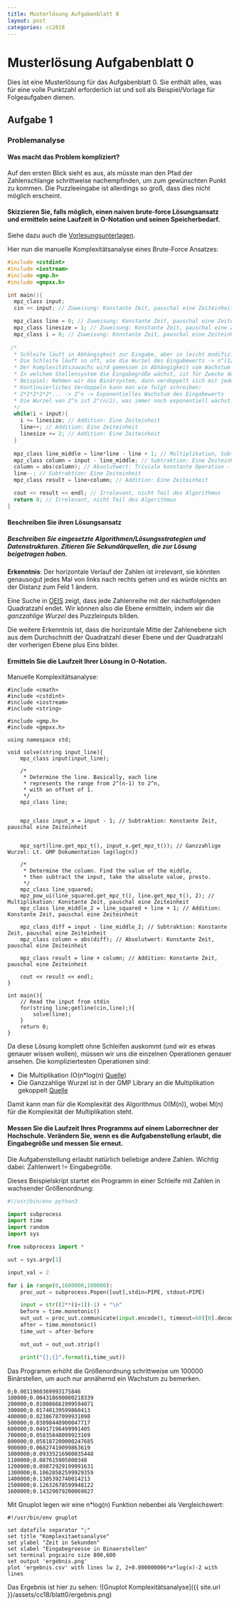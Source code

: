 ```yaml
---
title: Musterlösung Aufgabenblatt 0
layout: post
categories: cc2018
---
```


# Musterlösung Aufgabenblatt 0

Dies ist eine Musterlösung für das Aufgabenblatt 0. Sie enthält alles, was für eine volle 
Punktzahl erforderlich ist und soll als Beispiel/Vorlage für Folgeaufgaben dienen.


## Aufgabe 1

### Problemanalyse

#### Was macht das Problem kompliziert?

Auf den ersten Blick sieht es aus, als müsste man den Pfad der Zahlenschlange 
schrittweise nachempfinden, um zum gewünschten Punkt zu kommen. Die Puzzleeingabe
ist allerdings so groß, dass dies nicht möglich erscheint.

#### Skizzieren Sie, falls möglich, einen naiven brute-force Lösungsansatz und ermitteln seine Laufzeit in O-Notation und seinen Speicherbedarf.

Siehe dazu auch die [Vorlesungsunterlagen](https://www.jangampe.de/cc2018-lecturenotes/2018/04/17/cc18-notes.html).

Hier nun die manuelle Komplexitätsanalyse eines Brute-Force Ansatzes:

``` c++
#include <cstdint>
#include <iostream>
#include <gmp.h>
#include <gmpxx.h>

int main(){
  mpz_class input;
  cin << input; // Zuweisung: Konstante Zeit, pauschal eine Zeiteinheit

  mpz_class line = 0; // Zuweisung: Konstante Zeit, pauschal eine Zeiteinheit
  mpz_class linesize = 1; // Zuweisung: Konstante Zeit, pauschal eine Zeiteinheit
  mpz_class i = 0; // Zuweisung: Konstante Zeit, pauschal eine Zeiteinheit
  
 /*
  * Schleife läuft in Abhängigkeit zur Eingabe, aber in leicht modifizierter Abhängigkeit.
  * Die Schleife läuft so oft, wie die Wurzel des Eingabewerts -> n^(1/2)
  * Der Komplexitätszuwachs wird gemessen in Abhängigkeit vom Wachstum der Eingabegröße, *nicht* dem Eingabewert!
  * In welchem Stellensystem die Eingabegröße wächst, ist für Zwecke der O-Notation irrelevant.
  * Beispiel: Nehmen wir das Binärsystem, dann verdoppelt sich mit jedem Wachstumsschritt der Eingabewert.
  * Kontinuierliches Verdoppeln kann man wie folgt schreiben: 
  * 2*2*2*2*2*... -> 2^n -> Exponentielles Wachstum des Eingabewerts
  * Die Wurzel von 2^n ist 2^(n/2), was immer noch exponentiell wächst.
  */
  while(i < input){
    i += linesize; // Addition: Eine Zeiteinheit
    line++; // Addition: Eine Zeiteinheit
    linesize += 2; // Addition: Eine Zeiteinheit
  }
 
  mpz_class line_middle = line*line - line + 1; // Multiplikation, Subtraktion, Addition: Drei Zeiteinheiten
  mpz_class column = input - line_middle; // Subtraktion: Eine Zeiteinheit
  column = abs(column); // Absolutwert: Triviale konstante Operation - Pauschal eine Zeiteinheit
  line--; // Subtraktion: Eine Zeiteinheit
  mpz_class result = line+column; // Addition: Eine Zeiteinheit

  cout << result << endl; // Irrelevant, nicht Teil des Algorithmus
  return 0; // Irrelevant, nicht Teil des Algorithmus
}
```


#### Beschreiben Sie ihren Lösungsansatz 

##### Beschreiben Sie eingesetzte Algorithmen/Lösungsstrategien und Datenstrukturen. Zitieren Sie Sekundärquellen, die zur Lösung beigetragen haben.

**Erkenntnis**: Der horizontale Verlauf der Zahlen ist 
irrelevant, sie könnten genausogut jedes Mal von links nach rechts gehen und
es würde nichts an der Distanz zum Feld 1 ändern.

Eine Suche in [OEIS](http://oeis.org/search?q=1%2C4%2C9%2C16%2C25%2C36) zeigt, dass jede 
Zahlenreihe mit der nächstfolgenden Quadratzahl endet. Wir können also die Ebene ermitteln,
indem wir die *ganzzahlige Wurzel* des Puzzleinputs bilden.

Die weitere Erkenntnis ist, dass die horizontale Mitte der Zahlenebene sich aus dem Durchschnitt der 
Quadratzahl dieser Ebene und der Quadratzahl der vorherigen Ebene plus Eins bilder.

#### Ermitteln Sie die Laufzeit Ihrer Lösung in O-Notation.

Manuelle Komplexitätsanalyse:

```
#include <cmath>
#include <cstdint>
#include <iostream>
#include <string>

#include <gmp.h>
#include <gmpxx.h>

using namespace std;

void solve(string input_line){
    mpz_class input(input_line);

    /*
     * Determine the line. Basically, each line 
     * represents the range from 2^(n-1) to 2^n,
     * with an offset of 1.
     */
    mpz_class line;

    
    mpz_class input_x = input - 1; // Subtraktion: Konstante Zeit, pauschal eine Zeiteinheit
    
    
    mpz_sqrt(line.get_mpz_t(), input_x.get_mpz_t()); // Ganzzahlige Wurzel: Lt. GMP Dokumentation log(log(n))
 
    /* 
     * Determine the column. Find the value of the middle, 
     * then subtract the input, take the absolute value, presto.
     */
    mpz_class line_squared;
    mpz_pow_ui(line_squared.get_mpz_t(), line.get_mpz_t(), 2); // Multiplikation: Konstante Zeit, pauschal eine Zeiteinheit
    mpz_class line_middle_2 = line_squared + line + 1; // Addition: Konstante Zeit, pauschal eine Zeiteinheit

    mpz_class diff = input - line_middle_2; // Subtraktion: Konstante Zeit, pauschal eine Zeiteinheit
    mpz_class column = abs(diff); // Absolutwert: Konstante Zeit, pauschal eine Zeiteinheit

    mpz_class result = line + column; // Addition: Konstante Zeit, pauschal eine Zeiteinheit

    cout << result << endl;
}

int main(){
    // Read the input from stdin
    for(string line;getline(cin,line);){
        solve(line);
    }
    return 0;
}
```

Da diese Lösung komplett ohne Schleifen auskommt (und wir es etwas genauer wissen wollen), 
müssen wir uns die einzelnen Operationen genauer ansehen. 
Die kompliziertesten Operationen sind:
* Die Multiplikation (O(n*log(n) [Quelle](https://en.wikipedia.org/wiki/F%C3%BCrer%27s_algorithm))
* Die Ganzzahlige Wurzel ist in der GMP Library an die Multiplikation gekoppelt [Quelle](http://cs.swan.ac.uk/~csoliver/ok-sat-library/internet_html/doc/doc/Gmp/5.1.2/gmp.html/Square-Root-Algorithm.html)

Damit kann man für die Komplexität des Algorithmus O(M(n)), wobei M(n) für die Komplexität der Multiplikation steht.

#### Messen Sie die Laufzeit Ihres Programms auf einem Laborrechner der Hochschule. Verändern Sie, wenn es die Aufgabenstellung erlaubt, die Eingabegröße und messen Sie erneut.

Die Aufgabenstellung erlaubt natürlich beliebige andere Zahlen. Wichtig dabei: Zahlenwert != Eingabegröße.

Dieses Beispielskript startet ein Programm in einer Schleife mit Zahlen in wachsender Größenordnung:

``` python
#!/usr/bin/env python3

import subprocess
import time
import random
import sys

from subprocess import *

uut = sys.argv[1]

input_val = 2

for i in range(0,1600000,100000):
	proc_uut = subprocess.Popen([uut],stdin=PIPE, stdout=PIPE)

	input = str((2**(i+1))-1) + "\n"
	before = time.monotonic()
	out_uut = proc_uut.communicate(input.encode(), timeout=60)[0].decode()
	after = time.monotonic()
	time_uut = after-before

	out_uut = out_uut.strip()

	print("{};{}".format(i,time_uut))
```

Das Programm erhöht die Größenordnung schrittweise um 100000 Binärstellen, um auch nur annähernd ein Wachstum zu bemerken.

```
0;0.0011960369993175846
100000;0.004318690000218339
200000;0.010086661999594071
300000;0.01740139599860413
400000;0.02386787099931098
500000;0.03898440900047717
600000;0.04917196499991405
700000;0.05835848099923169
800000;0.058187200000247685
900000;0.06827419099863619
1000000;0.09335216900035448
1100000;0.087615905000348
1200000;0.09872929199991631
1300000;0.10628582599929359
1400000;0.1305392740014213
1500000;0.12632678599948122
1600000;0.14329079200069827
```

Mit Gnuplot legen wir eine n*log(n) Funktion nebenbei als Vergleichswert:

```
#!/usr/bin/env gnuplot

set datafile separator ";"
set title "Komplexitaetsanalyse"
set ylabel "Zeit in Sekunden"
set xlabel "Eingabegroesse in Binaerstellen"
set terminal pngcairo size 800,600
set output 'ergebnis.png'
plot 'ergebnis.csv' with lines lw 2, 2+0.000000006*x*log(x)-2 with lines
```

Das Ergebnis ist hier zu sehen:
![Gnuplot Komplexitätsanalyse]({{ site.url }}/assets/cc18/blatt0/ergebnis.png)

